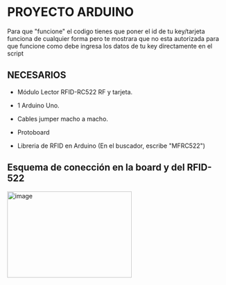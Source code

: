 # PROYECTO ARDUINO 

Para que "funcione" el codigo tienes que poner el id de tu key/tarjeta funciona de cualquier forma pero te mostrara que no esta autorizada para que funcione como debe ingresa los datos de tu key directamente en el script

## NECESARIOS
* Módulo Lector RFID-RC522 RF y tarjeta.

* 1 Arduino Uno.

* Cables jumper macho a macho.

* Protoboard

* Libreria de RFID en Arduino (En el buscador, escribe "MFRC522")

## Esquema de conección en la board y del RFID-522

<img width="287" height="199" alt="image" src="https://github.com/user-attachments/assets/d4ca4459-8918-4c9a-9f13-66e90023361a" />
